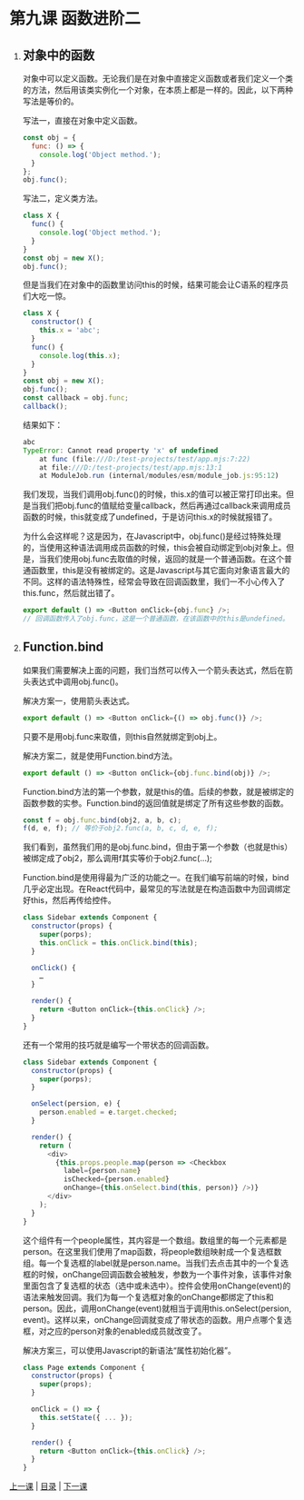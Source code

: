 # 第九课 函数进阶二
1. ## 对象中的函数
    对象中可以定义函数。无论我们是在对象中直接定义函数或者我们定义一个类的方法，然后用该类实例化一个对象，在本质上都是一样的。因此，以下两种写法是等价的。
    
    写法一，直接在对象中定义函数。
    ```javascript
    const obj = {
      func: () => {
        console.log('Object method.');
      }
    };
    obj.func();
    ```
    写法二，定义类方法。
    ```javascript
    class X {
      func() {
        console.log('Object method.');
      }
    }
    const obj = new X();
    obj.func();
    ```
    但是当我们在对象中的函数里访问this的时候，结果可能会让C语系的程序员们大吃一惊。
    ```javascript
    class X {
      constructor() {
        this.x = 'abc';
      }
      func() {
        console.log(this.x);
      }
    }
    const obj = new X();
    obj.func();
    const callback = obj.func;
    callback();
    ```
    结果如下：
    ```javascript
    abc
    TypeError: Cannot read property 'x' of undefined
        at func (file:///D:/test-projects/test/app.mjs:7:22)
        at file:///D:/test-projects/test/app.mjs:13:1
        at ModuleJob.run (internal/modules/esm/module_job.js:95:12)
    ```
    我们发现，当我们调用obj.func()的时候，this.x的值可以被正常打印出来。但是当我们把obj.func的值赋给变量callback，然后再通过callback来调用成员函数的时候，this就变成了undefined，于是访问this.x的时候就报错了。
    
    为什么会这样呢？这是因为，在Javascript中，obj.func()是经过特殊处理的，当使用这种语法调用成员函数的时候，this会被自动绑定到obj对象上。但是，当我们使用obj.func去取值的时候，返回的就是一个普通函数。在这个普通函数里，this是没有被绑定的。这是Javascript与其它面向对象语言最大的不同。这样的语法特殊性，经常会导致在回调函数里，我们一不小心传入了this.func，然后就出错了。
    ```javascript
    export default () => <Button onClick={obj.func} />; 
    // 回调函数传入了obj.func，这是一个普通函数，在该函数中的this是undefined。
    ```

1. ## Function.bind
    如果我们需要解决上面的问题，我们当然可以传入一个箭头表达式，然后在箭头表达式中调用obj.func()。
    
    解决方案一，使用箭头表达式。
    ```javascript
    export default () => <Button onClick={() => obj.func()} />; 
    ```
    只要不是用obj.func来取值，则this自然就绑定到obj上。
    
    解决方案二，就是使用Function.bind方法。
    ```javascript
    export default () => <Button onClick={obj.func.bind(obj)} />;
    ```
    Function.bind方法的第一个参数，就是this的值。后续的参数，就是被绑定的函数参数的实参。Function.bind的返回值就是绑定了所有这些参数的函数。
    ```javascript
    const f = obj.func.bind(obj2, a, b, c);
    f(d, e, f); // 等价于obj2.func(a, b, c, d, e, f);
    ```
    我们看到，虽然我们用的是obj.func.bind，但由于第一个参数（也就是this）被绑定成了obj2，那么调用f其实等价于obj2.func(…);
    
    Function.bind是使用得最为广泛的功能之一。在我们编写前端的时候，bind几乎必定出现。在React代码中，最常见的写法就是在构造函数中为回调绑定好this，然后再传给控件。
    ```javascript
    class Sidebar extends Component {
      constructor(props) {
        super(porps);
        this.onClick = this.onClick.bind(this);
      }
    
      onClick() {
        …
      }
    
      render() {
        return <Button onClick={this.onClick} />;
      }
    }
    ```
    还有一个常用的技巧就是编写一个带状态的回调函数。
    ```javascript
    class Sidebar extends Component {
      constructor(props) {
        super(porps);
      }
    
      onSelect(persion, e) {
        person.enabled = e.target.checked;
      }
    
      render() {
        return (
          <div>
            {this.props.people.map(person => <Checkbox
              label={person.name}
              isChecked={person.enabled}
              onChange={this.onSelect.bind(this, person)} />)}
          </div>
        );
      }
    }
    ```
    这个组件有一个people属性，其内容是一个数组。数组里的每一个元素都是person。在这里我们使用了map函数，将people数组映射成一个复选框数组。每一个复选框的label就是person.name。当我们去点击其中的一个复选框的时候，onChange回调函数会被触发，参数为一个事件对象，该事件对象里面包含了复选框的状态（选中或未选中）。控件会使用onChange(event)的语法来触发回调。我们为每一个复选框对象的onChange都绑定了this和person。因此，调用onChange(event)就相当于调用this.onSelect(persion, event)。这样以来，onChange回调就变成了带状态的函数。用户点哪个复选框，对之应的person对象的enabled成员就改变了。
    
    解决方案三，可以使用Javascript的新语法“属性初始化器”。
    ```javascript
    class Page extends Component {
      constructor(props) {
        super(props);
      }
    
      onClick = () => {
        this.setState({ ... });
      }
    
      render() {
        return <Button onClick={this.onClick} />;
      }
    }
    ```

[上一课](lesson8.md) &#124; [目录](README.md) &#124; [下一课](lesson10.md)
